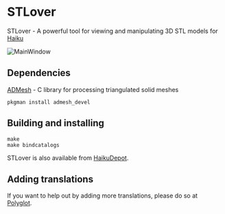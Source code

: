# STLover
STLover - A powerful tool for viewing and manipulating 3D STL models for [Haiku](https://haiku-os.org)

![MainWindow](https://github.com/user-attachments/assets/6abd3ee4-a91b-4faa-a68e-bc4924a9784a)

## Dependencies
[ADMesh](https://admesh.readthedocs.io/en/latest/) - C library for processing triangulated solid meshes
```
pkgman install admesh_devel
```

## Building and installing
```
make
make bindcatalogs
```

STLover is also available from [HaikuDepot](https://depot.haiku-os.org/stlover).

## Adding translations
If you want to help out by adding more translations, please do so at [Polyglot](https://i18n.kacperkasper.pl/projects/45).
